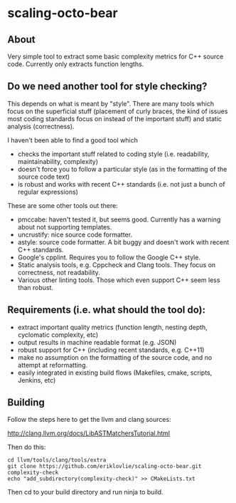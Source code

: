 scaling-octo-bear
=================

About
-----

Very simple tool to extract some basic complexity metrics for C++ source code.
Currently only extracts function lengths.

Do we need another tool for style checking?
-------------------------------------------

This depends on what is meant by "style". There are many tools which 
focus on the superficial stuff (placement of curly braces, the kind of issues 
most coding standards focus on instead of the important stuff) and static 
analysis (correctness).

I haven't been able to find a good tool which

* checks the important stuff related to coding style (i.e. readability, maintainability, complexity)
* doesn't force you to follow a particular style (as in the formatting of the source code text)
* is robust and works with recent C++ standards (i.e. not just a bunch of regular expressions)

These are some other tools out there:

* pmccabe: haven't tested it, but seems good. Currently has a warning about not supporting templates.
* uncrustify: nice source code formatter.
* astyle: source code formatter. A bit buggy and doesn't work with recent C++ standards.
* Google's cpplint. Requires you to follow the Google C++ style.
* Static analysis tools, e.g. Cppcheck and Clang tools. They focus on correctness, not readability.
* Various other linting tools. Those which even support C++ seem less than robust.

Requirements (i.e. what should the tool do):
--------------------------------------------

* extract important quality metrics (function length, nesting depth, cyclomatic complexity, etc)
* output results in machine readable format (e.g. JSON)
* robust support for C++ (including recent standards, e.g. C++11)
* make no assumption on the formatting of the source code, and no attempt at reformatting.
* easily integrated in existing build flows (Makefiles, cmake, scripts, Jenkins, etc)

Building
--------

Follow the steps here to get the llvm and clang sources:

http://clang.llvm.org/docs/LibASTMatchersTutorial.html

Then do this:

    cd llvm/tools/clang/tools/extra
    git clone https://github.com/eriklovlie/scaling-octo-bear.git complexity-check
    echo "add_subdirectory(complexity-check)" >> CMakeLists.txt

Then cd to your build directory and run ninja to build.

